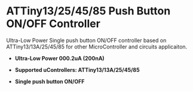 # ATTiny13/25/45/85 Push Button ON/OFF Controller
Ultra-Low Power Single push button ON/OFF controller based on ATTiny13/13A/25/45/85 for other MicroController and circuits applicaiton.

- **Ultra-Low Power 000.2uA (200nA)**

- **Supported uControllers: ATTiny13/13A/25/45/85**

- **Single push button ON/OFF**
